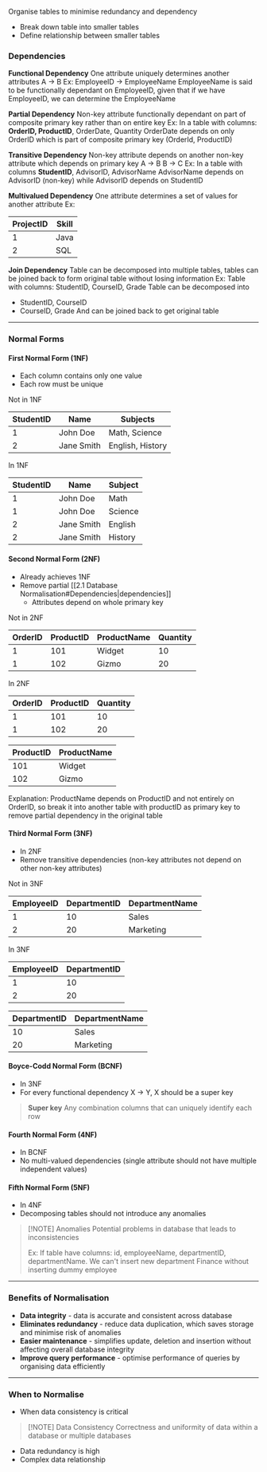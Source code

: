Organise tables to minimise redundancy and dependency
- Break down table into smaller tables
- Define relationship between smaller tables

### Dependencies

**Functional Dependency**
One attribute uniquely determines another attributes
A -> B
Ex:
EmployeeID -> EmployeeName
EmployeeName is said to be functionally dependant on EmployeeID, given that if we have EmployeeID, we can determine the EmployeeName

**Partial Dependency**
Non-key attribute functionally dependant on part of composite primary key rather than on entire key
Ex:
In a table with columns: **OrderID, ProductID**, OrderDate, Quantity
OrderDate depends on only OrderID which is part of composite primary key (OrderId, ProductID)

**Transitive Dependency**
Non-key attribute depends on another non-key attribute which depends on primary key
A -> B
B -> C
Ex:
In a table with columns **StudentID**, AdvisorID, AdvisorName
AdvisorName depends on AdvisorID (non-key) while AdvisorID depends on StudentID

**Multivalued Dependency**
One attribute determines a set of values for another attribute
Ex:

| ProjectID | Skill |
| --------- | ----- |
| 1         | Java  |
| 2         | SQL   |

**Join Dependency**
Table can be decomposed into multiple tables, tables can be joined back to form original table without losing information
Ex:
Table with columns: StudentID, CourseID, Grade
Table can be decomposed into
- StudentID, CourseID
- CourseID, Grade
And can be joined back to get original table

---
### Normal Forms

#### First Normal Form (1NF)
- Each column contains only one value
- Each row must be unique

Not in 1NF

| StudentID | Name       | Subjects         |
| --------- | ---------- | ---------------- |
| 1         | John Doe   | Math, Science    |
| 2         | Jane Smith | English, History |

In 1NF

| StudentID | Name       | Subject |
| --------- | ---------- | ------- |
| 1         | John Doe   | Math    |
| 1         | John Doe   | Science |
| 2         | Jane Smith | English |
| 2         | Jane Smith | History |

#### Second Normal Form (2NF)
- Already achieves 1NF
- Remove partial [[2.1 Database Normalisation#Dependencies|dependencies]]
	- Attributes depend on whole primary key

Not in 2NF

| OrderID | ProductID | ProductName | Quantity |
| ------- | --------- | ----------- | -------- |
| 1       | 101       | Widget      | 10       |
| 1       | 102       | Gizmo       | 20       |

In 2NF

| OrderID | ProductID | Quantity |
| ------- | --------- | -------- |
| 1       | 101       | 10       |
| 1       | 102       | 20       |

| ProductID | ProductName |
| --------- | ----------- |
| 101       | Widget      |
| 102       | Gizmo       |

Explanation: ProductName depends on ProductID and not entirely on OrderID, so break it into another table with productID as primary key to remove partial dependency in the original table

#### Third Normal Form (3NF)
- In 2NF
- Remove transitive dependencies (non-key attributes not depend on other non-key attributes)

Not in 3NF

| EmployeeID | DepartmentID | DepartmentName |
| ---------- | ------------ | -------------- |
| 1          | 10           | Sales          |
| 2          | 20           | Marketing      |

In 3NF

| EmployeeID | DepartmentID |
| ---------- | ------------ |
| 1          | 10           |
| 2          | 20           |

| DepartmentID | DepartmentName |
| ------------ | -------------- |
| 10           | Sales          |
| 20           | Marketing      |

#### Boyce-Codd Normal Form (BCNF)
- In 3NF
- For every functional dependency X -> Y, X should be a super key

> **Super key**
> Any combination columns that can uniquely identify each row

#### Fourth Normal Form (4NF)
- In BCNF
- No multi-valued dependencies (single attribute should not have multiple independent values)

#### Fifth Normal Form (5NF)
- In 4NF
- Decomposing tables should not introduce any anomalies

> [!NOTE] Anomalies
> Potential problems in database that leads to inconsistencies
> 
> Ex: If table have columns: id, employeeName, departmentID, departmentName. We can't insert new department Finance without inserting dummy employee

---
### Benefits of Normalisation
- **Data integrity** - data is accurate and consistent across database
- **Eliminates redundancy** - reduce data duplication, which saves storage and minimise risk of anomalies
- **Easier maintenance** - simplifies update, deletion and insertion without affecting overall database integrity
- **Improve query performance** - optimise performance of queries by organising data efficiently

---
### When to Normalise
- When data consistency is critical

> [!NOTE] Data Consistency
> Correctness and uniformity of data within a database or multiple databases

- Data redundancy is high
- Complex data relationship
